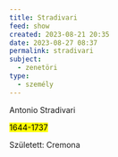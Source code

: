 ```yaml
---
title: Stradivari
feed: show
created: 2023-08-21 20:35
date: 2023-08-27 08:37
permalink: stradivari
subject:
  - zenetöri
type:
  - személy
---
```


Antonio Stradivari

<mark>1644-1737</mark>

Született: Cremona